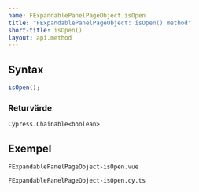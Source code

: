 ```yaml
---
name: FExpandablePanelPageObject.isOpen
title: "FExpandablePanelPageObject: isOpen() method"
short-title: isOpen()
layout: api.method
---
```


## Syntax

```ts nocompile nolint
isOpen();
```

### Returvärde

`Cypress.Chainable<boolean>`

## Exempel

```import static
FExpandablePanelPageObject-isOpen.vue
```

```import
FExpandablePanelPageObject-isOpen.cy.ts
```
